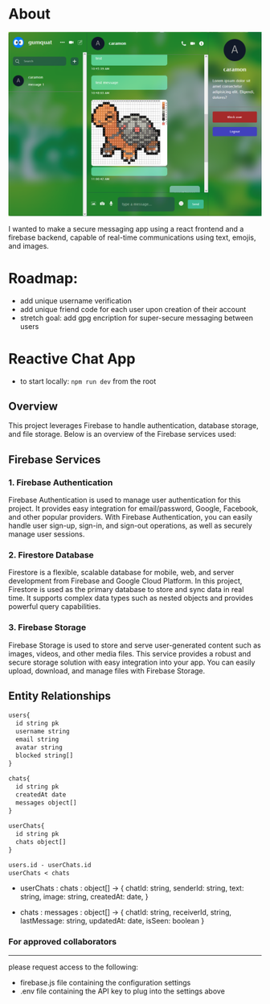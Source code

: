 # About

![alt text](<images/ChatApp _thumbnail.png>)

I wanted to make a secure messaging app using a react frontend and a firebase backend, capable of real-time communications using text, emojis, and images.

# Roadmap:

- add unique username verification
- add unique friend code for each user upon creation of their account
- stretch goal: add gpg encription for super-secure messaging between users

# Reactive Chat App

- to start locally: `npm run dev` from the root

## Overview

This project leverages Firebase to handle authentication, database storage, and file storage. Below is an overview of the Firebase services used:

## Firebase Services

### 1. Firebase Authentication

Firebase Authentication is used to manage user authentication for this project. It provides easy integration for email/password, Google, Facebook, and other popular providers. With Firebase Authentication, you can easily handle user sign-up, sign-in, and sign-out operations, as well as securely manage user sessions.

### 2. Firestore Database

Firestore is a flexible, scalable database for mobile, web, and server development from Firebase and Google Cloud Platform. In this project, Firestore is used as the primary database to store and sync data in real time. It supports complex data types such as nested objects and provides powerful query capabilities.

### 3. Firebase Storage

Firebase Storage is used to store and serve user-generated content such as images, videos, and other media files. This service provides a robust and secure storage solution with easy integration into your app. You can easily upload, download, and manage files with Firebase Storage.

## Entity Relationships

```
users{
  id string pk
  username string
  email string
  avatar string
  blocked string[]
}
```

```
chats{
  id string pk
  createdAt date
  messages object[]
}
```

```
userChats{
  id string pk
  chats object[]
}
```

```
users.id - userChats.id
userChats < chats
```

- userChats : chats : object[] ->
  {
  chatId: string,
  senderId: string,
  text: string,
  image: string,
  createdAt: date,
  }

- chats : messages : object[] ->
  {
  chatId: string,
  receiverId, string,
  lastMessage: string,
  updatedAt: date,
  isSeen: boolean
  }

### For approved collaborators

---

please request access to the following:

- firebase.js file containing the configuration settings
- .env file containing the API key to plug into the settings above
